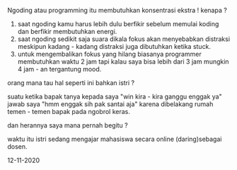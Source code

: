 Ngoding atau programming itu membutuhkan konsentrasi ekstra ! kenapa ?

1. saat ngoding kamu harus lebih dulu berfikir sebelum memulai koding dan berfikir membutuhkan energi.
2. saat ngoding sedikit saja suara dikala fokus akan menyebabkan distraksi meskipun kadang - kadang distraksi juga dibutuhkan ketika stuck.
3. untuk mengembalikan fokus yang hilang biasanya programmer membutuhkan waktu 2 jam tapi kalau saya bisa lebih dari 3 jam mungkin 4 jam - an tergantung mood.

orang mana tau hal seperti ini bahkan istri ? 

suatu ketika bapak tanya kepada saya "win kira - kira ganggu enggak ya" jawab saya "hmm enggak sih pak santai aja" karena dibelakang rumah temen - temen bapak pada ngobrol keras.

dan herannya saya mana pernah begitu ?

waktu itu istri sedang mengajar mahasiswa secara online (daring)sebagai dosen.

12-11-2020
